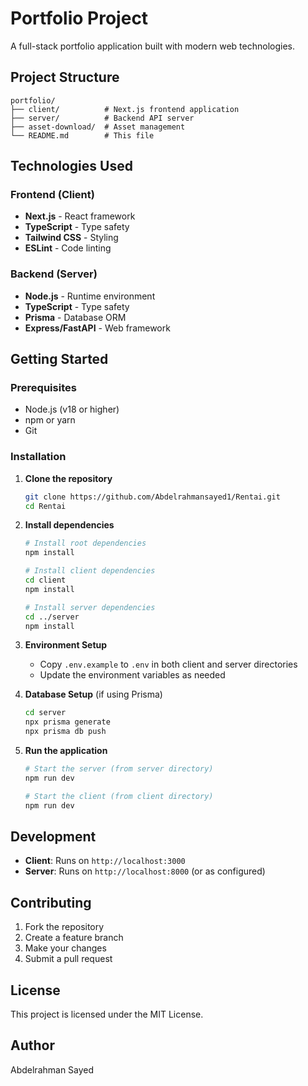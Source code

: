 # Portfolio Project

A full-stack portfolio application built with modern web technologies.

## Project Structure

```
portfolio/
├── client/          # Next.js frontend application
├── server/          # Backend API server
├── asset-download/  # Asset management
└── README.md        # This file
```

## Technologies Used

### Frontend (Client)
- **Next.js** - React framework
- **TypeScript** - Type safety
- **Tailwind CSS** - Styling
- **ESLint** - Code linting

### Backend (Server)
- **Node.js** - Runtime environment
- **TypeScript** - Type safety
- **Prisma** - Database ORM
- **Express/FastAPI** - Web framework

## Getting Started

### Prerequisites
- Node.js (v18 or higher)
- npm or yarn
- Git

### Installation

1. **Clone the repository**
   ```bash
   git clone https://github.com/Abdelrahmansayed1/Rentai.git
   cd Rentai
   ```

2. **Install dependencies**
   ```bash
   # Install root dependencies
   npm install
   
   # Install client dependencies
   cd client
   npm install
   
   # Install server dependencies
   cd ../server
   npm install
   ```

3. **Environment Setup**
   - Copy `.env.example` to `.env` in both client and server directories
   - Update the environment variables as needed

4. **Database Setup** (if using Prisma)
   ```bash
   cd server
   npx prisma generate
   npx prisma db push
   ```

5. **Run the application**
   ```bash
   # Start the server (from server directory)
   npm run dev
   
   # Start the client (from client directory)
   npm run dev
   ```

## Development

- **Client**: Runs on `http://localhost:3000`
- **Server**: Runs on `http://localhost:8000` (or as configured)

## Contributing

1. Fork the repository
2. Create a feature branch
3. Make your changes
4. Submit a pull request

## License

This project is licensed under the MIT License.

## Author

Abdelrahman Sayed
